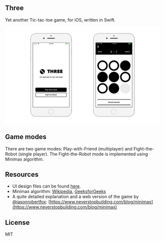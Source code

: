 ## Three
Yet another Tic-tac-toe game, for iOS, written in Swift.

![Three](./Screenshots/Three-screenshot.png)

## Game modes
There are two game modes: Play-with-Friend (multiplayer) and Fight-the-Robot (single player). The Fight-the-Robot mode is implemented using Minimax algorithm.

## Resources
- UI design files can be found [here](https://github.com/Thieurom/App-Designs/tree/master/Three).
- Minimax algorithm: [Wikipedia](https://en.wikipedia.org/wiki/Minimax), [GeeksforGeeks](https://www.geeksforgeeks.org/minimax-algorithm-in-game-theory-set-1-introduction/)
- A quite detailed explanation and a web version of the game by [@jasonrobertfox](https://github.com/jasonrobertfox): [https://www.neverstopbuilding.com/blog/minimax](https://www.neverstopbuilding.com/blog/minimax)

## License
MIT
